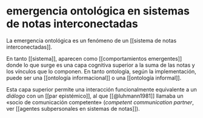 # emergencia ontológica en sistemas de notas interconectadas
La emergencia ontológica es un fenómeno de un [[sistema de notas interconectadas]].

En tanto [[sistema]], aparecen como [[comportamientos emergentes]] donde lo que surge es una capa cognitiva superior a la suma de las notas y los vínculos que lo componen. En tanto ontología, según la implementación, puede ser una [[ontología informacional]] o una [[ontología informal]].

Esta capa superior permite una interacción funcionalmente equivalente a un *diálogo* con un [[par epistémico]], al que [[@luhmann1981]] llamaba un «socio de comunicación competente» (*competent communication partner*, ver [[agentes subpersonales en sistemas de notas]]).
